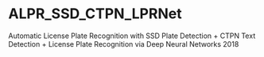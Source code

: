 # ALPR_SSD_CTPN_LPRNet
Automatic License Plate Recognition with SSD Plate Detection + CTPN Text Detection + License Plate Recognition via Deep Neural Networks 2018
